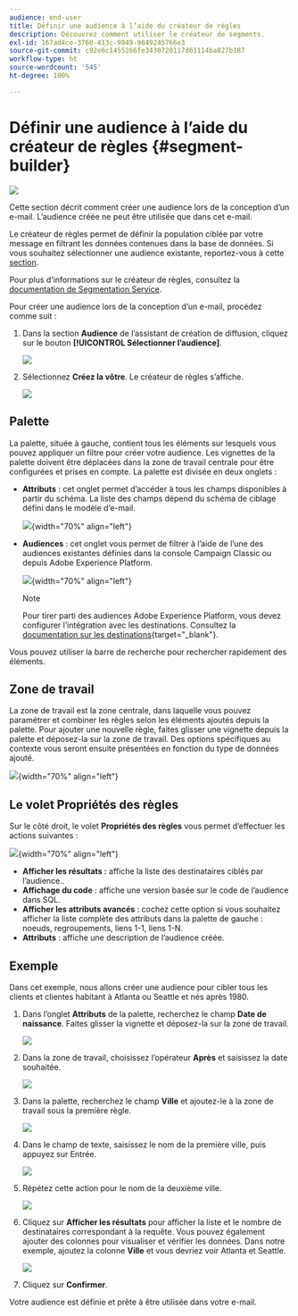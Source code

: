 ```yaml
---
audience: end-user
title: Définir une audience à l’aide du créateur de règles
description: Découvrez comment utiliser le créateur de segments.
exl-id: 167ad4ce-3760-413c-9949-9649245766e3
source-git-commit: c92e6c1455266fe3430720117d61114ba027b187
workflow-type: ht
source-wordcount: '545'
ht-degree: 100%

---
```


# Définir une audience à l’aide du créateur de règles {#segment-builder}

![](../assets/do-not-localize/badge.png)

Cette section décrit comment créer une audience lors de la conception d’un e-mail. L’audience créée ne peut être utilisée que dans cet e-mail.

Le créateur de règles permet de définir la population ciblée par votre message en filtrant les données contenues dans la base de données. Si vous souhaitez sélectionner une audience existante, reportez-vous à cette [section](add-audience.md).

Pour plus d’informations sur le créateur de règles, consultez la [documentation de Segmentation Service](https://experienceleague.adobe.com/docs/experience-platform/segmentation/ui/segment-builder.html?lang=fr).

Pour créer une audience lors de la conception d’un e-mail, procédez comme suit :

1. Dans la section **Audience** de l’assistant de création de diffusion, cliquez sur le bouton **[!UICONTROL Sélectionner l’audience]**.

   ![](assets/segment-builder0.png)

1. Sélectionnez **Créez la vôtre**. Le créateur de règles s’affiche.

   ![](assets/segment-builder.png)

## Palette

La palette, située à gauche, contient tous les éléments sur lesquels vous pouvez appliquer un filtre pour créer votre audience. Les vignettes de la palette doivent être déplacées dans la zone de travail centrale pour être configurées et prises en compte. La palette est divisée en deux onglets :

* **Attributs** : cet onglet permet d’accéder à tous les champs disponibles à partir du schéma. La liste des champs dépend du schéma de ciblage défini dans le modèle d’e-mail.

   ![](assets/segment-builder2.png){width="70%" align="left"}

* **Audiences** : cet onglet vous permet de filtrer à l’aide de l’une des audiences existantes définies dans la console Campaign Classic ou depuis Adobe Experience Platform.

   ![](assets/segment-builder3.png){width="70%" align="left"}

   >[!NOTE]
   >
   >Pour tirer parti des audiences Adobe Experience Platform, vous devez configurer l’intégration avec les destinations. Consultez la [documentation sur les destinations](https://experienceleague.adobe.com/docs/experience-platform/destinations/home.html?lang=fr){target="_blank"}.

Vous pouvez utiliser la barre de recherche pour rechercher rapidement des éléments.

## Zone de travail

La zone de travail est la zone centrale, dans laquelle vous pouvez paramétrer et combiner les règles selon les éléments ajoutés depuis la palette. Pour ajouter une nouvelle règle, faites glisser une vignette depuis la palette et déposez-la sur la zone de travail. Des options spécifiques au contexte vous seront ensuite présentées en fonction du type de données ajouté.

![](assets/segment-builder4.png){width="70%" align="left"}

## Le volet Propriétés des règles

Sur le côté droit, le volet **Propriétés des règles** vous permet d’effectuer les actions suivantes :

![](assets/segment-builder5.png){width="70%" align="left"}

* **Afficher les résultats :** affiche la liste des destinataires ciblés par l’audience..
* **Affichage du code** : affiche une version basée sur le code de l’audience dans SQL.
* **Afficher les attributs avancés** : cochez cette option si vous souhaitez afficher la liste complète des attributs dans la palette de gauche : noeuds, regroupements, liens 1-1, liens 1-N.
* **Attributs** : affiche une description de l’audience créée.

## Exemple

Dans cet exemple, nous allons créer une audience pour cibler tous les clients et clientes habitant à Atlanta ou Seattle et nés après 1980.

1. Dans l’onglet **Attributs** de la palette, recherchez le champ **Date de naissance**. Faites glisser la vignette et déposez-la sur la zone de travail.

   ![](assets/segment-builder6.png)

1. Dans la zone de travail, choisissez l’opérateur **Après** et saisissez la date souhaitée.

   ![](assets/segment-builder7.png)

1. Dans la palette, recherchez le champ **Ville** et ajoutez-le à la zone de travail sous la première règle.

   ![](assets/segment-builder8.png)

1. Dans le champ de texte, saisissez le nom de la première ville, puis appuyez sur Entrée.

   ![](assets/segment-builder9.png)

1. Répétez cette action pour le nom de la deuxième ville.

   ![](assets/segment-builder10.png)

1. Cliquez sur **Afficher les résultats** pour afficher la liste et le nombre de destinataires correspondant à la requête. Vous pouvez également ajouter des colonnes pour visualiser et vérifier les données. Dans notre exemple, ajoutez la colonne **Ville** et vous devriez voir Atlanta et Seattle.

   ![](assets/segment-builder11.png)

1. Cliquez sur **Confirmer**.

Votre audience est définie et prête à être utilisée dans votre e-mail.